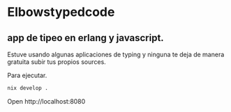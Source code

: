 # Elbowstypedcode

## app de tipeo en erlang y javascript.

Estuve usando algunas aplicaciones de typing y ninguna te deja de manera
gratuita subir tus propios sources.

Para ejecutar.

```bash
nix develop .
```

Open http://localhost:8080

